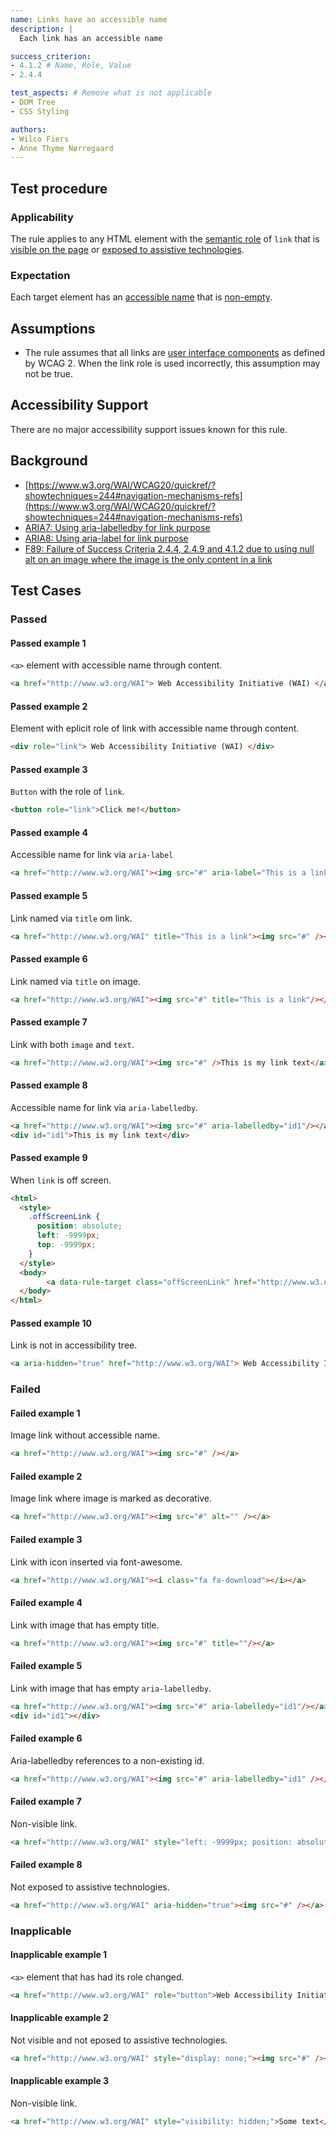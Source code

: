 ```yaml
---
name: Links have an accessible name
description: |
  Each link has an accessible name

success_criterion:
- 4.1.2 # Name, Role, Value
- 2.4.4

test_aspects: # Remove what is not applicable
- DOM Tree
- CSS Styling

authors:
- Wilco Fiers
- Anne Thyme Nørregaard
---
```


## Test procedure

### Applicability

The rule applies to any HTML element with the [semantic role](#semantic-role) of `link` that is [visible on the page](#visible-on-the-page) or [exposed to assistive technologies](#exposed-to-assistive-technologies).

### Expectation

Each target element has an [accessible name](#accessible-name) that is [non-empty](#non-empty).

## Assumptions

- The rule assumes that all links are [user interface components](https://www.w3.org/TR/WCAG20/#user-interface-componentdef) as defined by WCAG 2. When the link role is used incorrectly, this assumption may not be true.

## Accessibility Support

There are no major accessibility support issues known for this rule.

## Background

- [https://www.w3.org/WAI/WCAG20/quickref/?showtechniques=244#navigation-mechanisms-refs](https://www.w3.org/WAI/WCAG20/quickref/?showtechniques=244#navigation-mechanisms-refs)
- [ARIA7: Using aria-labelledby for link purpose](https://www.w3.org/TR/WCAG20-TECHS/ARIA7.html)
- [ARIA8: Using aria-label for link purpose](https://www.w3.org/TR/WCAG20-TECHS/ARIA8.html)
- [F89: Failure of Success Criteria 2.4.4, 2.4.9 and 4.1.2 due to using null alt on an image where the image is the only content in a link](http://www.w3.org/TR/WCAG20-TECHS/F89.html)

## Test Cases

### Passed

#### Passed example 1

`<a>` element with accessible name through content.

```html
<a href="http://www.w3.org/WAI"> Web Accessibility Initiative (WAI) </a>
```

#### Passed example 2

Element with eplicit role of link with accessible name through content.

```html
<div role="link"> Web Accessibility Initiative (WAI) </div>
```

#### Passed example 3

`Button` with the role of `link`.

```html
<button role="link">Click me!</button>
```

#### Passed example 4

Accessible name for link via `aria-label`

```html
<a href="http://www.w3.org/WAI"><img src="#" aria-label="This is a link"/></a>
```

#### Passed example 5

Link named via `title` om link.

```html
<a href="http://www.w3.org/WAI" title="This is a link"><img src="#" /></a>
```

#### Passed example 6

Link named via `title` on image.

```html
<a href="http://www.w3.org/WAI"><img src="#" title="This is a link"/></a>
```

#### Passed example 7

Link with both `image` and `text`.

```html
<a href="http://www.w3.org/WAI"><img src="#" />This is my link text</a>
```

#### Passed example 8

Accessible name for link via `aria-labelledby`.

```html
<a href="http://www.w3.org/WAI"><img src="#" aria-labelledby="id1"/></a>
<div id="id1">This is my link text</div>
```

#### Passed example 9

When `link` is off screen.

```html
<html>
  <style>
    .offScreenLink {
      position: absolute;
      left: -9999px;
      top: -9999px;
    }
  </style>
  <body>
		<a data-rule-target class="offScreenLink" href="http://www.w3.org/WAI"> Web Accessibility Initiative (WAI) </a>
  </body>
</html>
```

#### Passed example 10

Link is not in accessibility tree.

```html
<a aria-hidden="true" href="http://www.w3.org/WAI"> Web Accessibility Initiative (WAI) </a>
```

### Failed

#### Failed example 1

Image link without accessible name.

```html
<a href="http://www.w3.org/WAI"><img src="#" /></a>
```

#### Failed example 2

Image link where image is marked as decorative.

```html
<a href="http://www.w3.org/WAI"><img src="#" alt="" /></a>
```

#### Failed example 3

Link with icon inserted via font-awesome.

```html
<a href="http://www.w3.org/WAI"><i class="fa fa-download"></i></a>
```

#### Failed example 4

Link with image that has empty title.

```html
<a href="http://www.w3.org/WAI"><img src="#" title=""/></a>
```

#### Failed example 5

Link with image that has empty `aria-labelledby`.

```html
<a href="http://www.w3.org/WAI"><img src="#" aria-labelledy="id1"/></a>
<div id="id1"></div>
```

#### Failed example 6

Aria-labelledby references to a non-existing id.

```html
<a href="http://www.w3.org/WAI"><img src="#" aria-labelledby="id1" /></a>
```

#### Failed example 7

Non-visible link.

```html
<a href="http://www.w3.org/WAI" style="left: -9999px; position: absolute;"><img src="#" /></a>
```

#### Failed example 8

Not exposed to assistive technologies.

```html
<a href="http://www.w3.org/WAI" aria-hidden="true"><img src="#" /></a>
```

### Inapplicable

#### Inapplicable example 1

`<a>` element that has had its role changed.

```html
<a href="http://www.w3.org/WAI" role="button">Web Accessibility Initiative (WAI)</a>
```

#### Inapplicable example 2

Not visible and not eposed to assistive technologies.

```html
<a href="http://www.w3.org/WAI" style="display: none;"><img src="#" /></a>
```

#### Inapplicable example 3

Non-visible link.

```html
<a href="http://www.w3.org/WAI" style="visibility: hidden;">Some text</a>
```